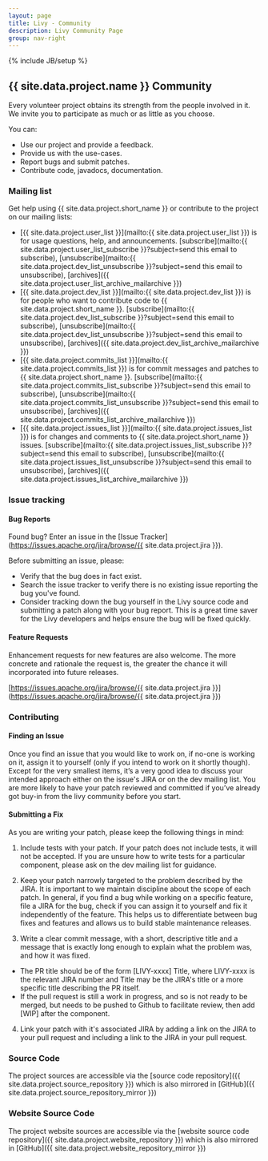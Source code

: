 ```yaml
---
layout: page
title: Livy - Community
description: Livy Community Page
group: nav-right
---
```

<!--
{% comment %}
Licensed to the Apache Software Foundation (ASF) under one or more
contributor license agreements.  See the NOTICE file distributed with
this work for additional information regarding copyright ownership.
The ASF licenses this file to you under the Apache License, Version 2.0
(the "License"); you may not use this file except in compliance with
the License.  You may obtain a copy of the License at

http://www.apache.org/licenses/LICENSE-2.0

Unless required by applicable law or agreed to in writing, software
distributed under the License is distributed on an "AS IS" BASIS,
WITHOUT WARRANTIES OR CONDITIONS OF ANY KIND, either express or implied.
See the License for the specific language governing permissions and
limitations under the License.
{% endcomment %}
-->

{% include JB/setup %}

## {{ site.data.project.name }} Community

Every volunteer project obtains its strength from the people involved in it. We invite you to participate as much or as little as you choose.

You can:

* Use our project and provide a feedback.
* Provide us with the use-cases.
* Report bugs and submit patches.
* Contribute code, javadocs, documentation.

### Mailing list

Get help using {{ site.data.project.short_name }} or contribute to the project on our mailing lists:

* [{{ site.data.project.user_list }}](mailto:{{ site.data.project.user_list }}) is for usage questions, help, and announcements. [subscribe](mailto:{{ site.data.project.user_list_subscribe }}?subject=send this email to subscribe),     [unsubscribe](mailto:{{ site.data.project.dev_list_unsubscribe }}?subject=send this email to unsubscribe), [archives]({{ site.data.project.user_list_archive_mailarchive }})
* [{{ site.data.project.dev_list }}](mailto:{{ site.data.project.dev_list }}) is for people who want to contribute code to {{ site.data.project.short_name }}. [subscribe](mailto:{{ site.data.project.dev_list_subscribe }}?subject=send this email to subscribe), [unsubscribe](mailto:{{ site.data.project.dev_list_unsubscribe }}?subject=send this email to unsubscribe), [archives]({{ site.data.project.dev_list_archive_mailarchive }})
* [{{ site.data.project.commits_list }}](mailto:{{ site.data.project.commits_list }}) is for commit messages and patches to {{ site.data.project.short_name }}. [subscribe](mailto:{{ site.data.project.commits_list_subscribe }}?subject=send this email to subscribe), [unsubscribe](mailto:{{ site.data.project.commits_list_unsubscribe }}?subject=send this email to unsubscribe), [archives]({{ site.data.project.commits_list_archive_mailarchive }})
* [{{ site.data.project.issues_list }}](mailto:{{ site.data.project.issues_list }}) is for changes and comments to {{ site.data.project.short_name }} issues. [subscribe](mailto:{{ site.data.project.issues_list_subscribe }}?subject=send this email to subscribe), [unsubscribe](mailto:{{ site.data.project.issues_list_unsubscribe }}?subject=send this email to unsubscribe), [archives]({{ site.data.project.issues_list_archive_mailarchive }})


### Issue tracking

#### Bug Reports

Found bug? Enter an issue in the [Issue Tracker](https://issues.apache.org/jira/browse/{{ site.data.project.jira }}).

Before submitting an issue, please:

* Verify that the bug does in fact exist.
* Search the issue tracker to verify there is no existing issue reporting the bug you've found.
* Consider tracking down the bug yourself in the Livy source code and submitting a patch along with your bug report. This is a great time saver for the Livy developers and helps ensure the bug will be fixed quickly.


#### Feature Requests

Enhancement requests for new features are also welcome. The more concrete and rationale the request is, the greater the chance it will incorporated into future releases.


  [https://issues.apache.org/jira/browse/{{ site.data.project.jira }}](https://issues.apache.org/jira/browse/{{ site.data.project.jira }})

### Contributing

#### Finding an Issue

Once you find an issue that you would like to work on, if no-one is working on it, assign it to yourself (only if you
intend to work on it shortly though). Except for the very smallest items, it’s a very good idea to discuss your intended
approach either on the issue's JIRA or on the dev mailing list. You are more likely to have your patch reviewed and
committed if you’ve already got buy-in from the livy community before you start.

#### Submitting a Fix

As you are writing your patch, please keep the following things in mind:

1. Include tests with your patch. If your patch does not include tests, it will not be accepted. If you are
unsure how to write tests for a particular component, please ask on the dev mailing list for guidance.

2. Keep your patch narrowly targeted to the problem described by the JIRA. It is important to we maintain
discipline about the scope of each patch. In general, if you find a bug while working on a specific feature, file a JIRA
for the bug, check if you can assign it to yourself and fix it independently of the feature. This helps us to
differentiate between bug fixes and features and allows us to build stable maintenance releases.

3. Write a clear commit message, with a short, descriptive title and a message that is exactly long
enough to explain what the problem was, and how it was fixed. 
  * The PR title should be of the form [LIVY-xxxx] Title, where LIVY-xxxx is the relevant JIRA number and Title may be
  the JIRA's title or a more specific title describing the PR itself.
  * If the pull request is still a work in progress, and so is not ready to be merged, but needs to be pushed to Github
  to facilitate review, then add [WIP] after the component.

4. Link your patch with it's associated JIRA by adding a link on the JIRA to your pull request and including a link to
the JIRA in your pull request.

### Source Code

The project sources are accessible via the [source code repository]({{ site.data.project.source_repository }}) which is also mirrored in [GitHub]({{ site.data.project.source_repository_mirror }})


### Website Source Code

The project website sources are accessible via the [website source code repository]({{ site.data.project.website_repository }}) which is also mirrored in [GitHub]({{ site.data.project.website_repository_mirror }})

